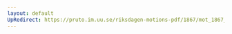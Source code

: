 ```yaml
---
layout: default
UpRedirect: https://pruto.im.uu.se/riksdagen-motions-pdf/1867/mot_1867__ak__231/mot_1867__ak__231-003.pdf
---
```

